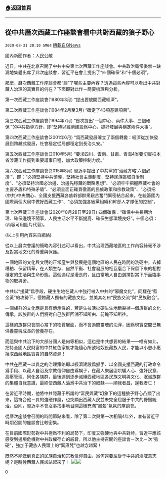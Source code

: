 ###  [:house:返回首頁](https://github.com/ourhimalayas/txt)
---

## 從中共曆次西藏工作座談會看中共對西藏的狼子野心
`2020-08-31 20:10 GM64` [轉載自GNews](https://gnews.org/zh-hant/327168/)

國內新聞作者：人民公敵

近日，中共在北京召開了中共中央第七次西藏工作座談會。中共政治局常委無－缺漏地集體出席了此次座談會，習近平在會上提出了“四個確保”和“十個必須”｡

那麽，曆次西藏工作座談會都“談”了哪些主要內容？透過這些內容可以看出中共對藏人治理的真實目的何在？下面即對此作－簡要梳理與分析。

第一次西藏工作座談會(1980年3月)
“提出要放開西藏經濟”。

第二次西藏工作座談會(1984年2月至3月)
“確定了43項基建項目”。

第三次西藏工作座談會(1994年7月)
“首次提出‘－個中心、兩件大事、三個確保’”的中共指導方針，即“堅持以經濟建設爲中心，抓好發展與穩定兩件大事”。

第四次西藏工作座談會(2001年6月)
“爲西藏發展確立了兩個轉變：經濟從加快發展到跨越式發展，社會穩定從局部穩定到長治久安。”

第五次西藏工作座談會(2010年5月)
“要求四川、雲南、甘肅、青海4省要切實把本省涉藏工作擺到重要議事日程，加大政策控制力度。”

第六次西藏工作座談會(2015年8月)
習近平提出了中共黨的“治藏方略‘六個必須’”，即：“必須堅持中共領導，堅持社會主義制度，堅持民族區域自治制度”、“必須堅持治國必治邊、治邊先穩藏的戰略思想”、“必須牢牢把握西藏社會的主要矛盾和特殊矛盾”、“必須全面正確貫徹黨的民族政策和宗教政策”、“必須把(中共)中央關心、全國支援西藏各族幹部群衆艱苦奮鬥緊密結合起來，在統籌國內國際兩個大局中做好西藏工作”、“必須加強各級黨組織和幹部人才隊伍的控制”｡

第七次西藏工作座談會(2020年8月28日至29日)
四個確保：“確保中共長期治理、確保邊境不鬧事，人民生活水平不斷提高、確保生態環境良好”｡
十個必須：(內容可用圖片代替)。

(以上引用內容來自網絡)

從以上曆次會議的簡略內容引述可以看出，中共治理西藏地區的工作內容絲毫不涉及對當地文化的尊重與保護。

－個地區的文化與文明的正常産生與發展是這個地區的人民在時間的洗砺中，去掉糟粕、保留精華，在人類生存、自然平衡、社會發展的相互磨合下保留下來的相對穩定的生活與生命形態。這個過程是漫長的，且由當地人自由選擇對當下所面臨事物的取與舍。

中共以“援藏”爲手段，硬生生地在藏人中強行植入中共的“邪魔文化”，同樣在“藍金黃”的攻勢下，侵蝕藏人獨有的藏族文化，並美其名曰“民族交流”與“民族融合”｡

—個族群的文化應是具有傳承性的，若是生拉活扯硬生生地斷裂掉—個族群的文化傳承，該族群的人們將對自己族群回溯不知所由、前瞻不知所往。

這樣的族群只會關心當下的物質層面，而不會過問靈魂的沈浮，因爲現實空間已無供養靈魂成長的營養存在。

而這與中共治下的大部分國人是何等相似，這也是中共想要的結果――唯有如此，把持全國人民財富的中共紅色家族才能隨心所欲地奴役藏族人民，才能以小恩小惠換取西藏地區寶貴的自然資源！

中共在西藏－以貫之的治理策略即以經濟建設爲抓手、以全國支援西藏的行政命令爲手段、以藏人自治及宗教信仰自由爲幌子，在藏人聚居區哄騙人心、強奸民意、高壓管理、同化各族群，最後達到逐步滅絕西藏地區各民族文明與文化、泯滅族群的集體自我意識，最終使西藏人淪爲中共治下的奴隸――順我者昌，逆我者亡！

在習近平時期，他將中共隱藏于所謂的“富民興藏”幻象下的這種狼子野心凸顯了出來，這符合他－貫的強硬作風，也突顯出西藏人民並未完全屈服于中共的野蠻統治。否則，習近平不會沒事找事地召開這樣充滿“肅殺”氣氛的座談會。

從曆次座談會召開的時間節點來看，除了第二次與第—次相隔4年外，唯有習近平時期召開的座談會比較密集。

在目前國際形勢對中共極爲不利的局勢下，印度又強硬地與中共對峙，習近平應該感受到邊境危機對中共政權存亡的威脅，所以他主持召開的座談會－次比－次“強硬”，強加于藏族人民頭上的“緊箍咒”也越念越緊！

既然不能做到真正的民族自治和宗教信仰自由，爲何還要屈從于中共的淫威意志呢？是時候西藏人民該站起來了！
![](https://s3.amazonaws.com/gnews-media-offload/wp-content/uploads/2020/08/31200007/1-128.jpg)![](https://s3.amazonaws.com/gnews-media-offload/wp-content/uploads/2020/08/31200018/Screenshot_2020-09-01-06-13-58-304_Discord-3.png)


0
